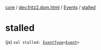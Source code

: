 [core](../../index.md) / [dev.fritz2.dom.html](../index.md) / [Events](index.md) / [stalled](./stalled.md)

# stalled

(js) `val stalled: `[`EventType`](../-event-type/index.md)`<`[`Event`](https://kotlinlang.org/api/latest/jvm/stdlib/org.w3c.dom.events/-event/index.html)`>`